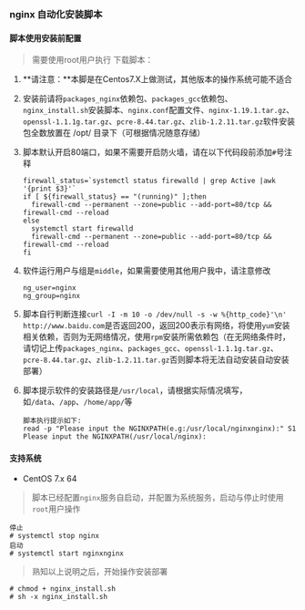 ### nginx 自动化安装脚本

#### 脚本使用安装前配置

> 需要使用root用户执行
> 下载脚本：

1. **请注意：**本脚是在Centos7.X上做测试，其他版本的操作系统可能不适合

2. 安装前请将`packages_nginx`依赖包、`packages_gcc`依赖包、`nginx_install.sh`安装脚本、`nginx.conf`配置文件、`nginx-1.19.1.tar.gz`、`openssl-1.1.1g.tar.gz`、`pcre-8.44.tar.gz`、`zlib-1.2.11.tar.gz`软件安装包全数放置在 /opt/ 目录下（可根据情况随意存储）

3. 脚本默认开启80端口，如果不需要开启防火墙，请在以下代码段前添加`#`号注释

   ```shell
   firewall_status=`systemctl status firewalld | grep Active |awk '{print $3}'`
   if [ ${firewall_status} == "(running)" ];then
     firewall-cmd --permanent --zone=public --add-port=80/tcp && firewall-cmd --reload
   else
     systemctl start firewalld
     firewall-cmd --permanent --zone=public --add-port=80/tcp && firewall-cmd --reload
   fi
   ```

   

5. 软件运行用户与组是`middle`，如果需要使用其他用户我中，请注意修改

   ```shell
   ng_user=nginx
   ng_group=nginx
   ```

   

6. 脚本自行判断连接`curl -I -m 10 -o /dev/null -s -w %{http_code}'\n' http://www.baidu.com`是否返回200，返回200表示有网络，将使用`yum`安装相关依赖，否则为无网络情况，使用`rpm`安装所需依赖包（在无网络条件时，请切记上传`packages_nginx`、`packages_gcc`、`openssl-1.1.1g.tar.gz`、`pcre-8.44.tar.gz`、`zlib-1.2.11.tar.gz`否则脚本将无法自动安装自动安装部署）

7. 脚本提示软件的安装路径是`/usr/local`，请根据实际情况填写，如`/data`、`/app`、`/home/app/`等

   ```shell
   脚本执行提示如下:
   read -p "Please input the NGINXPATH(e.g:/usr/local/nginxnginx):" S1
   Please input the NGINXPATH(/usr/local/nginx):
   ```

   

#### 支持系统

- CentOS 7.x 64

> 脚本已经配置`nginx`服务自启动，并配置为系统服务，启动与停止时使用`root`用户操作
```shell
停止
# systemctl stop nginx
启动
# systemctl start nginxnginx
```
> 熟知以上说明之后，开始操作安装部署

```shell
# chmod + nginx_install.sh
# sh -x nginx_install.sh
```
